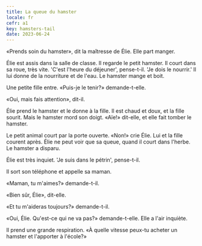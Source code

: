```yaml
---
title: La queue du hamster
locale: fr
cefr: a1
key: hamsters-tail
date: 2023-06-24
---
```


«Prends soin du hamster», dit la maîtresse de Élie. Elle part manger.

Élie est assis dans la salle de classe. Il regarde le petit hamster. Il court dans sa roue, très vite. 'C'est l'heure du déjeuner', pense-t-il. 'Je dois le nourrir.' Il lui donne de la nourriture et de l'eau. Le hamster mange et boit.

Une petite fille entre. «Puis-je le tenir?» demande-t-elle.

«Oui, mais fais attention», dit-il.

Élie prend le hamster et le donne à la fille. Il est chaud et doux, et la fille sourit. Mais le hamster mord son doigt. «Aïe!» dit-elle, et elle fait tomber le hamster.

Le petit animal court par la porte ouverte. «Non!» crie Élie. Lui et la fille courent après. Élie ne peut voir que sa queue, quand il court dans l'herbe. Le hamster a disparu.

Élie est très inquiet. 'Je suis dans le pétrin', pense-t-il.

Il sort son téléphone et appelle sa maman.

«Maman, tu m'aimes?» demande-t-il.

«Bien sûr, Élie», dit-elle.

«Et tu m'aideras toujours?» demande-t-il.

«Oui, Élie. Qu'est-ce qui ne va pas?» demande-t-elle. Elle a l'air inquiète.

Il prend une grande respiration. «À quelle vitesse peux-tu acheter un hamster et l'apporter à l'école?»